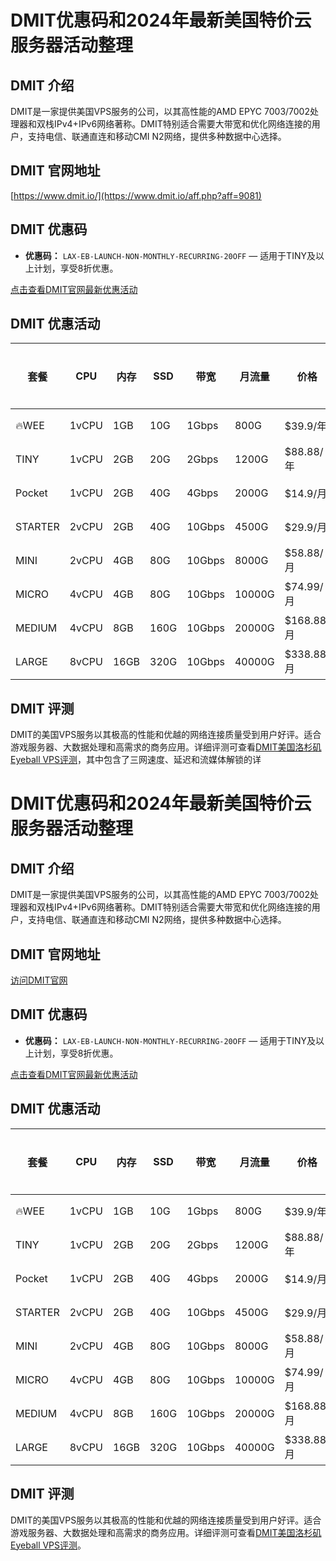# DMIT优惠码和2024年最新美国特价云服务器活动整理

## DMIT 介绍
DMIT是一家提供美国VPS服务的公司，以其高性能的AMD EPYC 7003/7002处理器和双栈IPv4+IPv6网络著称。DMIT特别适合需要大带宽和优化网络连接的用户，支持电信、联通直连和移动CMI N2网络，提供多种数据中心选择。

## DMIT 官网地址
[https://www.dmit.io/](https://www.dmit.io/aff.php?aff=9081)

## DMIT 优惠码
- **优惠码：** `LAX-EB-LAUNCH-NON-MONTHLY-RECURRING-20OFF` — 适用于TINY及以上计划，享受8折优惠。

[点击查看DMIT官网最新优惠活动](https://www.dmit.io/aff.php?aff=9081)

## DMIT 优惠活动
| 套餐     | CPU  | 内存 | SSD  | 带宽    | 月流量   | 价格        | 购买链接                                      |
|----------|------|------|------|--------|---------|------------|----------------------------------------------|
| 🔥WEE    | 1vCPU| 1GB  | 10G  | 1Gbps  | 800G    | $39.9/年   | [购买](https://www.dmit.io/aff.php?aff=9081&pid=188) |
| TINY     | 1vCPU| 2GB  | 20G  | 2Gbps  | 1200G   | $88.88/年  | [购买](https://www.dmit.io/aff.php?aff=9081&pid=189) |
| Pocket   | 1vCPU| 2GB  | 40G  | 4Gbps  | 2000G   | $14.9/月   | [购买](https://www.dmit.io/aff.php?aff=9081&pid=190) |
| STARTER  | 2vCPU| 2GB  | 40G  | 10Gbps | 4500G   | $29.9/月   | [购买](https://www.dmit.io/aff.php?aff=9081&pid=191) |
| MINI     | 2vCPU| 4GB  | 80G  | 10Gbps | 8000G   | $58.88/月  | [购买](https://www.dmit.io/aff.php?aff=9081&pid=192) |
| MICRO    | 4vCPU| 4GB  | 80G  | 10Gbps | 10000G  | $74.99/月  | [购买](https://www.dmit.io/aff.php?aff=9081&pid=193) |
| MEDIUM   | 4vCPU| 8GB  | 160G | 10Gbps | 20000G  | $168.88/月 | [购买](https://www.dmit.io/aff.php?aff=9081&pid=194) |
| LARGE    | 8vCPU| 16GB | 320G | 10Gbps | 40000G  | $338.88/月 | [购买](https://www.dmit.io/aff.php?aff=9081&pid=195) |

## DMIT 评测
DMIT的美国VPS服务以其极高的性能和优越的网络连接质量受到用户好评。适合游戏服务器、大数据处理和高需求的商务应用。详细评测可查看[DMIT美国洛杉矶Eyeball VPS评测](https://www.idcoffer.com/archives/13212)，其中包含了三网速度、延迟和流媒体解锁的详
# DMIT优惠码和2024年最新美国特价云服务器活动整理

## DMIT 介绍
DMIT是一家提供美国VPS服务的公司，以其高性能的AMD EPYC 7003/7002处理器和双栈IPv4+IPv6网络著称。DMIT特别适合需要大带宽和优化网络连接的用户，支持电信、联通直连和移动CMI N2网络，提供多种数据中心选择。

## DMIT 官网地址
[访问DMIT官网](https://www.dmit.io/aff.php?aff=9081)

## DMIT 优惠码
- **优惠码：** `LAX-EB-LAUNCH-NON-MONTHLY-RECURRING-20OFF` — 适用于TINY及以上计划，享受8折优惠。

[点击查看DMIT官网最新优惠活动](https://www.dmit.io/aff.php?aff=9081)

## DMIT 优惠活动
| 套餐     | CPU  | 内存 | SSD  | 带宽    | 月流量   | 价格        | 购买链接                                      |
|----------|------|------|------|--------|---------|------------|----------------------------------------------|
| 🔥WEE    | 1vCPU| 1GB  | 10G  | 1Gbps  | 800G    | $39.9/年   | [购买](https://www.dmit.io/aff.php?aff=9081&pid=188) |
| TINY     | 1vCPU| 2GB  | 20G  | 2Gbps  | 1200G   | $88.88/年  | [购买](https://www.dmit.io/aff.php?aff=9081&pid=189) |
| Pocket   | 1vCPU| 2GB  | 40G  | 4Gbps  | 2000G   | $14.9/月   | [购买](https://www.dmit.io/aff.php?aff=9081&pid=190) |
| STARTER  | 2vCPU| 2GB  | 40G  | 10Gbps | 4500G   | $29.9/月   | [购买](https://www.dmit.io/aff.php?aff=9081&pid=191) |
| MINI     | 2vCPU| 4GB  | 80G  | 10Gbps | 8000G   | $58.88/月  | [购买](https://www.dmit.io/aff.php?aff=9081&pid=192) |
| MICRO    | 4vCPU| 4GB  | 80G  | 10Gbps | 10000G  | $74.99/月  | [购买](https://www.dmit.io/aff.php?aff=9081&pid=193) |
| MEDIUM   | 4vCPU| 8GB  | 160G | 10Gbps | 20000G  | $168.88/月 | [购买](https://www.dmit.io/aff.php?aff=9081&pid=194) |
| LARGE    | 8vCPU| 16GB | 320G | 10Gbps | 40000G  | $338.88/月 | [购买](https://www.dmit.io/aff.php?aff=9081&pid=195) |

## DMIT 评测
DMIT的美国VPS服务以其极高的性能和优越的网络连接质量受到用户好评。适合游戏服务器、大数据处理和高需求的商务应用。详细评测可查看[DMIT美国洛杉矶Eyeball VPS评测](https://www.dmit.io/aff.php?aff=9081)。

